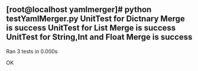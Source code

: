 


[root@localhost yamlmerger]# python testYamlMerger.py
UnitTest for Dictnary Merge is success
UnitTest for List Merge is success
UnitTest for String,Int and Float Merge is success
----------------------------------------------------------------------
Ran 3 tests in 0.000s

OK
